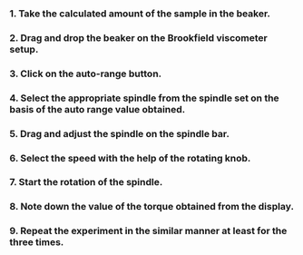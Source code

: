 ### 1. Take the calculated amount of the sample in the beaker.
### 2. Drag and drop the beaker on the Brookfield viscometer setup.
### 3. Click on the auto-range button.
### 4. Select the appropriate spindle from the spindle set on the basis of the auto range value obtained.
### 5. Drag and adjust the spindle on the spindle bar.
### 6. Select the speed with the help of the rotating knob.
### 7. Start the rotation of the spindle.
### 8. Note down the value of the torque obtained from the display.
### 9. Repeat the experiment in the similar manner at least for the three times.
